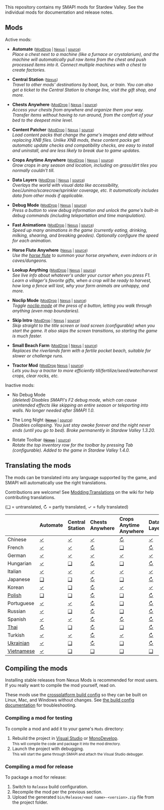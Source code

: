 ﻿This repository contains my SMAPI mods for Stardew Valley. See the individual mods for
documentation and release notes.

## Mods
Active mods:
* **Automate** <small>([ModDrop](https://www.moddrop.com/stardew-valley/mods/509760) | [Nexus](https://www.nexusmods.com/stardewvalley/mods/1063) | [source](Automate))</small>  
  _Place a chest next to a machine (like a furnace or crystalarium), and the machine will
  automatically pull raw items from the chest and push processed items into it. Connect multiple
  machines with a chest to create factories._

* **Central Station** <small>([Nexus](https://nexusmods.com/stardewvalley/mods/8000))</small>  
  _Travel to other mods' destinations by boat, bus, or train. You can also get a ticket to the
  Central Station to change line, visit the gift shop, and more._

* **Chests Anywhere** <small>([ModDrop](https://www.moddrop.com/stardew-valley/mods/606600) | [Nexus](https://www.nexusmods.com/stardewvalley/mods/518) | [source](ChestsAnywhere))</small>  
  _Access your chests from anywhere and organize them your way. Transfer items without having to
  run around, from the comfort of your bed to the deepest mine level._

* **Content Patcher** <small>([ModDrop](https://www.moddrop.com/stardew-valley/mods/470174) | [Nexus](https://www.nexusmods.com/stardewvalley/mods/1915) | [source](ContentPatcher))</small>  
  _Load content packs that change the game's images and data without replacing XNB files. Unlike
  XNB mods, these content packs get automatic update checks and compatibility checks, are easy to
  install and uninstall, and are less likely to break due to game updates._

* **Crops Anytime Anywhere** <small>([ModDrop](https://www.moddrop.com/stardew-valley/mods/606647) | [Nexus](https://www.nexusmods.com/stardewvalley/mods/3000) | [source](CropsAnytimeAnywhere))</small>  
  _Grow crops in any season and location, including on grass/dirt tiles you normally couldn't till._

* **Data Layers** <small>([ModDrop](https://www.moddrop.com/stardew-valley/mods/606646) | [Nexus](https://www.nexusmods.com/stardewvalley/mods/1691) | [source](DataLayers))</small>  
  _Overlays the world with visual data like accessibility, bee/Junimo/scarecrow/sprinkler coverage,
  etc. It automatically includes data from other mods if applicable._

* **Debug Mode** <small>([ModDrop](https://www.moddrop.com/stardew-valley/mods/606608) | [Nexus](https://www.nexusmods.com/stardewvalley/mods/679) | [source](DebugMode))</small>  
  _Press a button to view debug information and unlock the game's built-in debug commands
  (including teleportation and time manipulation)._

* **Fast Animations** <small>([ModDrop](https://www.moddrop.com/stardew-valley/mods/606631) | [Nexus](https://www.nexusmods.com/stardewvalley/mods/1089) | [source](FastAnimations))</small>  
  _Speed up many animations in the game (currently eating, drinking, milking, shearing, and
  breaking geodes). Optionally configure the speed for each animation._

* **Horse Flute Anywhere** <small>([Nexus](https://www.nexusmods.com/stardewvalley/mods/7500) | [source](HorseFluteAnywhere))</small>  
  _Use the [horse flute](https://stardewvalleywiki.com/Horse_Flute) to summon your horse anywhere,
  even indoors or in caves/dungeons._

* **Lookup Anything** <small>([ModDrop](https://www.moddrop.com/stardew-valley/mods/606605) | [Nexus](https://www.nexusmods.com/stardewvalley/mods/541) | [source](LookupAnything))</small>  
  _See live info about whatever's under your cursor when you press F1. Learn a villager's favorite
  gifts, when a crop will be ready to harvest, how long a fence will last, why your farm animals
  are unhappy, and more._

* **Noclip Mode** <small>([ModDrop](https://www.moddrop.com/stardew-valley/mods/691002) | [Nexus](https://www.nexusmods.com/stardewvalley/mods/3900) | [source](NoclipMode))</small>  
  _Toggle [noclip mode](https://en.wikipedia.org/wiki/Noclip_mode) at the press of a button,
  letting you walk through anything (even map boundaries)._

* **Skip Intro** <small>([ModDrop](https://www.moddrop.com/stardew-valley/mods/606601) | [Nexus](https://www.nexusmods.com/stardewvalley/mods/533) | [source](SkipIntro))</small>  
  _Skip straight to the title screen or load screen (configurable) when you start the game. It also
  skips the screen transitions, so starting the game is much faster._

* **Small Beach Farm** <small>([ModDrop](https://www.moddrop.com/stardew-valley/mods/606555) | [Nexus](https://www.nexusmods.com/stardewvalley/mods/3750) | [source](SmallBeachFarm))</small>  
  _Replaces the riverlands farm with a fertile pocket beach, suitable for slower or challenge runs._

* **Tractor Mod** <small>([ModDrop](https://www.moddrop.com/stardew-valley/mods/606639) [Nexus](https://www.nexusmods.com/stardewvalley/mods/1401) | [source](TractorMod))</small>  
  _Lets you buy a tractor to more efficiently till/fertilize/seed/water/harvest crops, clear rocks, etc._

Inactive mods:
* No Debug Mode  
  _(deleted) Disables SMAPI's F2 debug mode, which can cause unintended effects like skipping an
  entire season or teleporting into walls. No longer needed after SMAPI 1.0._

* The Long Night <small>(~~[Nexus](https://www.nexusmods.com/stardewvalley/mods/1369)~~ | [source](_archived/TheLongNight))</small>  
  _Disables collapsing. You just stay awake forever and the night never ends (until you go to bed).
  Broke permanently in Stardew Valley 1.3.20._

* Rotate Toolbar <small>(~~[Nexus](https://www.nexusmods.com/stardewvalley/mods/1100)~~ | [source](_archived/RotateToolbar))</small>  
  _Rotate the top inventory row for the toolbar by pressing Tab (configurable). Added to the game
  in Stardew Valley 1.4.0._

## Translating the mods
<!--

    This section is auto-generated using a script, there's no need to edit it manually.
    https://github.com/Pathoschild/StardewScripts/tree/main/create-translation-summary

-->
The mods can be translated into any language supported by the game, and SMAPI will automatically
use the right translations.

Contributions are welcome! See [Modding:Translations](https://stardewvalleywiki.com/Modding:Translations)
on the wiki for help contributing translations.

(❑ = untranslated, ↻ = partly translated, ✓ = fully translated)

&nbsp;       | Automate                   | Central Station                                            | Chests Anywhere                  | Crops Anytime Anywhere                 | Data Layers                  | Debug Mode                  | Fast Animations                  | Horse Flute Anywhere                 | Lookup Anything                  | Noclip Mode                  | Skip Intro                  | Small Beach Farm                 | Tractor Mod
:----------- | :------------------------- | :--------------------------------------------------------- | :------------------------------- | :------------------------------------- | :--------------------------- | :-------------------------- | :------------------------------- | :----------------------------------- | :------------------------------- | :--------------------------- | :-------------------------- | :------------------------------- | :---------------------------
Chinese      | [✓](Automate/i18n/zh.json) | [✓](CentralStation/%5BCP%5D%20CentralStation/i18n/zh.json) | [✓](ChestsAnywhere/i18n/zh.json) | [↻](CropsAnytimeAnywhere/i18n/zh.json) | [✓](DataLayers/i18n/zh.json) | [↻](DebugMode/i18n/zh.json) | [↻](FastAnimations/i18n/zh.json) | [✓](HorseFluteAnywhere/i18n/zh.json) | [↻](LookupAnything/i18n/zh.json) | [✓](NoclipMode/i18n/zh.json) | [✓](SkipIntro/i18n/zh.json) | [✓](SmallBeachFarm/i18n/zh.json) | [↻](TractorMod/i18n/zh.json)
French       | [✓](Automate/i18n/fr.json) | [✓](CentralStation/%5BCP%5D%20CentralStation/i18n/fr.json) | [↻](ChestsAnywhere/i18n/fr.json) | [❑](CropsAnytimeAnywhere/i18n)         | [↻](DataLayers/i18n/fr.json) | [↻](DebugMode/i18n/fr.json) | [↻](FastAnimations/i18n/fr.json) | [✓](HorseFluteAnywhere/i18n/fr.json) | [↻](LookupAnything/i18n/fr.json) | [✓](NoclipMode/i18n/fr.json) | [✓](SkipIntro/i18n/fr.json) | [✓](SmallBeachFarm/i18n/fr.json) | [↻](TractorMod/i18n/fr.json)
German       | [✓](Automate/i18n/de.json) | [✓](CentralStation/%5BCP%5D%20CentralStation/i18n/de.json) | [✓](ChestsAnywhere/i18n/de.json) | [✓](CropsAnytimeAnywhere/i18n/de.json) | [✓](DataLayers/i18n/de.json) | [✓](DebugMode/i18n/de.json) | [✓](FastAnimations/i18n/de.json) | [✓](HorseFluteAnywhere/i18n/de.json) | [✓](LookupAnything/i18n/de.json) | [✓](NoclipMode/i18n/de.json) | [✓](SkipIntro/i18n/de.json) | [✓](SmallBeachFarm/i18n/de.json) | [✓](TractorMod/i18n/de.json)
Hungarian    | [✓](Automate/i18n/hu.json) | [❑](CentralStation/%5BCP%5D%20CentralStation/i18n)         | [↻](ChestsAnywhere/i18n/hu.json) | [❑](CropsAnytimeAnywhere/i18n)         | [↻](DataLayers/i18n/hu.json) | [↻](DebugMode/i18n/hu.json) | [↻](FastAnimations/i18n/hu.json) | [✓](HorseFluteAnywhere/i18n/hu.json) | [↻](LookupAnything/i18n/hu.json) | [✓](NoclipMode/i18n/hu.json) | [❑](SkipIntro/i18n)         | [↻](SmallBeachFarm/i18n/hu.json) | [↻](TractorMod/i18n/hu.json)
Italian      | [✓](Automate/i18n/it.json) | [✓](CentralStation/%5BCP%5D%20CentralStation/i18n/it.json) | [✓](ChestsAnywhere/i18n/it.json) | [✓](CropsAnytimeAnywhere/i18n/it.json) | [✓](DataLayers/i18n/it.json) | [✓](DebugMode/i18n/it.json) | [✓](FastAnimations/i18n/it.json) | [✓](HorseFluteAnywhere/i18n/it.json) | [✓](LookupAnything/i18n/it.json) | [✓](NoclipMode/i18n/it.json) | [✓](SkipIntro/i18n/it.json) | [✓](SmallBeachFarm/i18n/it.json) | [✓](TractorMod/i18n/it.json)
Japanese     | [❑](Automate/i18n)         | [❑](CentralStation/%5BCP%5D%20CentralStation/i18n)         | [↻](ChestsAnywhere/i18n/ja.json) | [❑](CropsAnytimeAnywhere/i18n)         | [↻](DataLayers/i18n/ja.json) | [↻](DebugMode/i18n/ja.json) | [↻](FastAnimations/i18n/ja.json) | [↻](HorseFluteAnywhere/i18n/ja.json) | [↻](LookupAnything/i18n/ja.json) | [✓](NoclipMode/i18n/ja.json) | [✓](SkipIntro/i18n/ja.json) | [✓](SmallBeachFarm/i18n/ja.json) | [↻](TractorMod/i18n/ja.json)
Korean       | [✓](Automate/i18n/ko.json) | [❑](CentralStation/%5BCP%5D%20CentralStation/i18n)         | [↻](ChestsAnywhere/i18n/ko.json) | [✓](CropsAnytimeAnywhere/i18n/ko.json) | [✓](DataLayers/i18n/ko.json) | [↻](DebugMode/i18n/ko.json) | [✓](FastAnimations/i18n/ko.json) | [✓](HorseFluteAnywhere/i18n/ko.json) | [↻](LookupAnything/i18n/ko.json) | [✓](NoclipMode/i18n/ko.json) | [✓](SkipIntro/i18n/ko.json) | [✓](SmallBeachFarm/i18n/ko.json) | [↻](TractorMod/i18n/ko.json)
[Polish]     | [❑](Automate/i18n)         | [❑](CentralStation/%5BCP%5D%20CentralStation/i18n)         | [↻](ChestsAnywhere/i18n/pl.json) | [❑](CropsAnytimeAnywhere/i18n)         | [↻](DataLayers/i18n/pl.json) | [↻](DebugMode/i18n/pl.json) | [❑](FastAnimations/i18n)         | [❑](HorseFluteAnywhere/i18n)         | [↻](LookupAnything/i18n/pl.json) | [↻](NoclipMode/i18n/pl.json) | [❑](SkipIntro/i18n)         | [❑](SmallBeachFarm/i18n)         | [↻](TractorMod/i18n/pl.json)
Portuguese   | [✓](Automate/i18n/pt.json) | [✓](CentralStation/%5BCP%5D%20CentralStation/i18n/pt.json) | [↻](ChestsAnywhere/i18n/pt.json) | [❑](CropsAnytimeAnywhere/i18n)         | [↻](DataLayers/i18n/pt.json) | [↻](DebugMode/i18n/pt.json) | [↻](FastAnimations/i18n/pt.json) | [↻](HorseFluteAnywhere/i18n/pt.json) | [↻](LookupAnything/i18n/pt.json) | [✓](NoclipMode/i18n/pt.json) | [✓](SkipIntro/i18n/pt.json) | [✓](SmallBeachFarm/i18n/pt.json) | [↻](TractorMod/i18n/pt.json)
Russian      | [✓](Automate/i18n/ru.json) | [❑](CentralStation/%5BCP%5D%20CentralStation/i18n)         | [↻](ChestsAnywhere/i18n/ru.json) | [❑](CropsAnytimeAnywhere/i18n)         | [↻](DataLayers/i18n/ru.json) | [↻](DebugMode/i18n/ru.json) | [↻](FastAnimations/i18n/ru.json) | [↻](HorseFluteAnywhere/i18n/ru.json) | [↻](LookupAnything/i18n/ru.json) | [✓](NoclipMode/i18n/ru.json) | [✓](SkipIntro/i18n/ru.json) | [↻](SmallBeachFarm/i18n/ru.json) | [↻](TractorMod/i18n/ru.json)
Spanish      | [✓](Automate/i18n/es.json) | [✓](CentralStation/%5BCP%5D%20CentralStation/i18n/es.json) | [↻](ChestsAnywhere/i18n/es.json) | [↻](CropsAnytimeAnywhere/i18n/es.json) | [↻](DataLayers/i18n/es.json) | [↻](DebugMode/i18n/es.json) | [↻](FastAnimations/i18n/es.json) | [↻](HorseFluteAnywhere/i18n/es.json) | [↻](LookupAnything/i18n/es.json) | [✓](NoclipMode/i18n/es.json) | [✓](SkipIntro/i18n/es.json) | [✓](SmallBeachFarm/i18n/es.json) | [↻](TractorMod/i18n/es.json)
[Thai]       | [↻](Automate/i18n/th.json) | [❑](CentralStation/%5BCP%5D%20CentralStation/i18n)         | [↻](ChestsAnywhere/i18n/th.json) | [❑](CropsAnytimeAnywhere/i18n)         | [↻](DataLayers/i18n/th.json) | [↻](DebugMode/i18n/th.json) | [↻](FastAnimations/i18n/th.json) | [↻](HorseFluteAnywhere/i18n/th.json) | [↻](LookupAnything/i18n/th.json) | [✓](NoclipMode/i18n/th.json) | [✓](SkipIntro/i18n/th.json) | [↻](SmallBeachFarm/i18n/th.json) | [↻](TractorMod/i18n/th.json)
Turkish      | [✓](Automate/i18n/tr.json) | [✓](CentralStation/%5BCP%5D%20CentralStation/i18n/tr.json) | [↻](ChestsAnywhere/i18n/tr.json) | [✓](CropsAnytimeAnywhere/i18n/tr.json) | [↻](DataLayers/i18n/tr.json) | [↻](DebugMode/i18n/tr.json) | [✓](FastAnimations/i18n/tr.json) | [↻](HorseFluteAnywhere/i18n/tr.json) | [↻](LookupAnything/i18n/tr.json) | [✓](NoclipMode/i18n/tr.json) | [✓](SkipIntro/i18n/tr.json) | [✓](SmallBeachFarm/i18n/tr.json) | [↻](TractorMod/i18n/tr.json)
[Ukrainian]  | [✓](Automate/i18n/uk.json) | [❑](CentralStation/%5BCP%5D%20CentralStation/i18n)         | [↻](ChestsAnywhere/i18n/uk.json) | [❑](CropsAnytimeAnywhere/i18n)         | [↻](DataLayers/i18n/uk.json) | [↻](DebugMode/i18n/uk.json) | [↻](FastAnimations/i18n/uk.json) | [↻](HorseFluteAnywhere/i18n/uk.json) | [↻](LookupAnything/i18n/uk.json) | [✓](NoclipMode/i18n/uk.json) | [✓](SkipIntro/i18n/uk.json) | [✓](SmallBeachFarm/i18n/uk.json) | [↻](TractorMod/i18n/uk.json)
[Vietnamese] | [✓](Automate/i18n/vi.json) | [❑](CentralStation/%5BCP%5D%20CentralStation/i18n)         | [❑](ChestsAnywhere/i18n)         | [❑](CropsAnytimeAnywhere/i18n)         | [❑](DataLayers/i18n)         | [❑](DebugMode/i18n)         | [❑](FastAnimations/i18n)         | [❑](HorseFluteAnywhere/i18n)         | [↻](LookupAnything/i18n/vi.json) | [✓](NoclipMode/i18n/vi.json) | [❑](SkipIntro/i18n)         | [❑](SmallBeachFarm/i18n)         | [↻](TractorMod/i18n/vi.json)

[Polish]: https://www.nexusmods.com/stardewvalley/mods/3616
[Thai]: https://www.nexusmods.com/stardewvalley/mods/7052
[Ukrainian]: https://www.nexusmods.com/stardewvalley/mods/8427
[Vietnamese]: https://www.nexusmods.com/stardewvalley/mods/24371

## Compiling the mods
Installing stable releases from Nexus Mods is recommended for most users. If you really want to
compile the mod yourself, read on.

These mods use the [crossplatform build config](https://www.nuget.org/packages/Pathoschild.Stardew.ModBuildConfig)
so they can be built on Linux, Mac, and Windows without changes. See [the build config documentation](https://www.nuget.org/packages/Pathoschild.Stardew.ModBuildConfig)
for troubleshooting.

### Compiling a mod for testing
To compile a mod and add it to your game's `Mods` directory:

1. Rebuild the project in [Visual Studio](https://www.visualstudio.com/vs/community/) or [MonoDevelop](https://www.monodevelop.com/).  
   <small>This will compile the code and package it into the mod directory.</small>
2. Launch the project with debugging.  
   <small>This will start the game through SMAPI and attach the Visual Studio debugger.</small>

### Compiling a mod for release
To package a mod for release:

1. Switch to `Release` build configuration.
2. Recompile the mod per the previous section.
3. Upload the generated `bin/Release/<mod name>-<version>.zip` file from the project folder.
